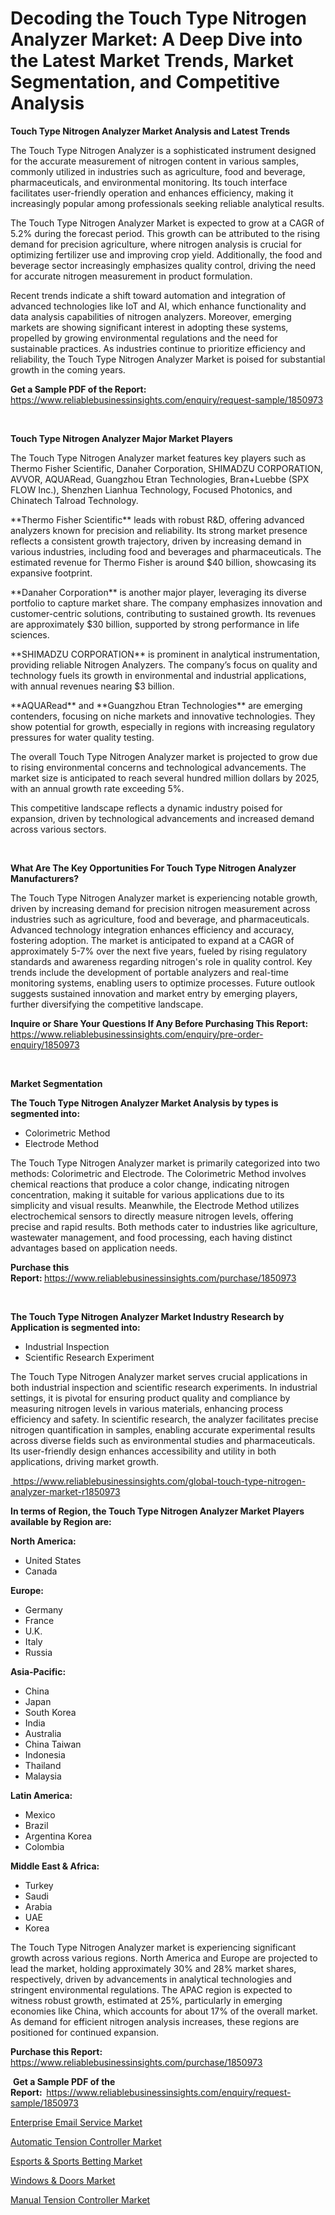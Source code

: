 <p><h1>Decoding the Touch Type Nitrogen Analyzer Market: A Deep Dive into the Latest Market Trends, Market Segmentation, and Competitive Analysis</h1></p><p><strong>Touch Type Nitrogen Analyzer Market Analysis and Latest Trends</strong></p>
<p><p>The Touch Type Nitrogen Analyzer is a sophisticated instrument designed for the accurate measurement of nitrogen content in various samples, commonly utilized in industries such as agriculture, food and beverage, pharmaceuticals, and environmental monitoring. Its touch interface facilitates user-friendly operation and enhances efficiency, making it increasingly popular among professionals seeking reliable analytical results.</p><p>The Touch Type Nitrogen Analyzer Market is expected to grow at a CAGR of 5.2% during the forecast period. This growth can be attributed to the rising demand for precision agriculture, where nitrogen analysis is crucial for optimizing fertilizer use and improving crop yield. Additionally, the food and beverage sector increasingly emphasizes quality control, driving the need for accurate nitrogen measurement in product formulation.</p><p>Recent trends indicate a shift toward automation and integration of advanced technologies like IoT and AI, which enhance functionality and data analysis capabilities of nitrogen analyzers. Moreover, emerging markets are showing significant interest in adopting these systems, propelled by growing environmental regulations and the need for sustainable practices. As industries continue to prioritize efficiency and reliability, the Touch Type Nitrogen Analyzer Market is poised for substantial growth in the coming years.</p></p>
<p><strong>Get a Sample PDF of the Report:&nbsp;</strong> <a href="https://www.reliablebusinessinsights.com/enquiry/request-sample/1850973?utm_campaign=96&utm_medium=2&utm_source=Github&utm_content=ia&utm_term=17102024&utm_id=touch-type-nitrogen-analyzer">https://www.reliablebusinessinsights.com/enquiry/request-sample/1850973</a></p>
<p>&nbsp;</p>
<p><strong>Touch Type Nitrogen Analyzer Major Market Players</strong></p>
<p><p>The Touch Type Nitrogen Analyzer market features key players such as Thermo Fisher Scientific, Danaher Corporation, SHIMADZU CORPORATION, AVVOR, AQUARead, Guangzhou Etran Technologies, Bran+Luebbe (SPX FLOW Inc.), Shenzhen Lianhua Technology, Focused Photonics, and Chinatech Talroad Technology. </p><p>**Thermo Fisher Scientific** leads with robust R&D, offering advanced analyzers known for precision and reliability. Its strong market presence reflects a consistent growth trajectory, driven by increasing demand in various industries, including food and beverages and pharmaceuticals. The estimated revenue for Thermo Fisher is around $40 billion, showcasing its expansive footprint.</p><p>**Danaher Corporation** is another major player, leveraging its diverse portfolio to capture market share. The company emphasizes innovation and customer-centric solutions, contributing to sustained growth. Its revenues are approximately $30 billion, supported by strong performance in life sciences.</p><p>**SHIMADZU CORPORATION** is prominent in analytical instrumentation, providing reliable Nitrogen Analyzers. The company’s focus on quality and technology fuels its growth in environmental and industrial applications, with annual revenues nearing $3 billion.</p><p>**AQUARead** and **Guangzhou Etran Technologies** are emerging contenders, focusing on niche markets and innovative technologies. They show potential for growth, especially in regions with increasing regulatory pressures for water quality testing.</p><p>The overall Touch Type Nitrogen Analyzer market is projected to grow due to rising environmental concerns and technological advancements. The market size is anticipated to reach several hundred million dollars by 2025, with an annual growth rate exceeding 5%. </p><p>This competitive landscape reflects a dynamic industry poised for expansion, driven by technological advancements and increased demand across various sectors.</p></p>
<p>&nbsp;</p>
<p><strong>What Are The Key Opportunities For Touch Type Nitrogen Analyzer Manufacturers?</strong></p>
<p><p>The Touch Type Nitrogen Analyzer market is experiencing notable growth, driven by increasing demand for precision nitrogen measurement across industries such as agriculture, food and beverage, and pharmaceuticals. Advanced technology integration enhances efficiency and accuracy, fostering adoption. The market is anticipated to expand at a CAGR of approximately 5-7% over the next five years, fueled by rising regulatory standards and awareness regarding nitrogen's role in quality control. Key trends include the development of portable analyzers and real-time monitoring systems, enabling users to optimize processes. Future outlook suggests sustained innovation and market entry by emerging players, further diversifying the competitive landscape.</p></p>
<p><strong>Inquire or Share Your Questions If Any Before Purchasing This Report:</strong> <a href="https://www.reliablebusinessinsights.com/enquiry/pre-order-enquiry/1850973?utm_campaign=96&utm_medium=2&utm_source=Github&utm_content=ia&utm_term=17102024&utm_id=touch-type-nitrogen-analyzer">https://www.reliablebusinessinsights.com/enquiry/pre-order-enquiry/1850973</a></p>
<p>&nbsp;</p>
<p><strong>Market Segmentation</strong></p>
<p><strong>The Touch Type Nitrogen Analyzer Market Analysis by types is segmented into:</strong></p>
<p><ul><li>Colorimetric Method</li><li>Electrode Method</li></ul></p>
<p><p>The Touch Type Nitrogen Analyzer market is primarily categorized into two methods: Colorimetric and Electrode. The Colorimetric Method involves chemical reactions that produce a color change, indicating nitrogen concentration, making it suitable for various applications due to its simplicity and visual results. Meanwhile, the Electrode Method utilizes electrochemical sensors to directly measure nitrogen levels, offering precise and rapid results. Both methods cater to industries like agriculture, wastewater management, and food processing, each having distinct advantages based on application needs.</p></p>
<p><strong>Purchase this Report:&nbsp;</strong><a href="https://www.reliablebusinessinsights.com/purchase/1850973?utm_campaign=96&utm_medium=2&utm_source=Github&utm_content=ia&utm_term=17102024&utm_id=touch-type-nitrogen-analyzer">https://www.reliablebusinessinsights.com/purchase/1850973</a></p>
<p>&nbsp;</p>
<p><strong>The Touch Type Nitrogen Analyzer Market Industry Research by Application is segmented into:</strong></p>
<p><ul><li>Industrial Inspection</li><li>Scientific Research Experiment</li></ul></p>
<p><p>The Touch Type Nitrogen Analyzer market serves crucial applications in both industrial inspection and scientific research experiments. In industrial settings, it is pivotal for ensuring product quality and compliance by measuring nitrogen levels in various materials, enhancing process efficiency and safety. In scientific research, the analyzer facilitates precise nitrogen quantification in samples, enabling accurate experimental results across diverse fields such as environmental studies and pharmaceuticals. Its user-friendly design enhances accessibility and utility in both applications, driving market growth.</p></p>
<p><a href="https://www.reliablebusinessinsights.com/global-touch-type-nitrogen-analyzer-market-r1850973?utm_campaign=96&utm_medium=2&utm_source=Github&utm_content=ia&utm_term=17102024&utm_id=touch-type-nitrogen-analyzer">&nbsp;https://www.reliablebusinessinsights.com/global-touch-type-nitrogen-analyzer-market-r1850973</a></p>
<p><strong>In terms of Region, the Touch Type Nitrogen Analyzer Market Players available by Region are:</strong></p>
<p>
    <p> <strong> North America: </strong>
        <ul>
            <li>United States</li>
            <li>Canada</li>
        </ul>
        </p> 
    <p> <strong> Europe: </strong>
        <ul>
            <li>Germany</li>
            <li>France</li>
            <li>U.K.</li>
            <li>Italy</li>
            <li>Russia</li>
        </ul>
        </p> 
    <p> <strong> Asia-Pacific: </strong>
        <ul>
            <li>China</li>
            <li>Japan</li>
            <li>South Korea</li>
            <li>India</li>
            <li>Australia</li>
            <li>China Taiwan</li>
            <li>Indonesia</li>
            <li>Thailand</li>
            <li>Malaysia</li>
        </ul>
        </p> 
    <p> <strong> Latin America: </strong>
        <ul>
            <li>Mexico</li>
            <li>Brazil</li>
            <li>Argentina Korea</li>
            <li>Colombia</li>
        </ul>
        </p> 
    <p> <strong> Middle East & Africa: </strong>
        <ul>
            <li>Turkey</li>
            <li>Saudi</li>
            <li>Arabia</li>
            <li>UAE</li>
            <li>Korea</li>
        </ul>
    </p>
    </p>
<p><p>The Touch Type Nitrogen Analyzer market is experiencing significant growth across various regions. North America and Europe are projected to lead the market, holding approximately 30% and 28% market shares, respectively, driven by advancements in analytical technologies and stringent environmental regulations. The APAC region is expected to witness robust growth, estimated at 25%, particularly in emerging economies like China, which accounts for about 17% of the overall market. As demand for efficient nitrogen analysis increases, these regions are positioned for continued expansion.</p></p>
<p><strong>Purchase this Report: </strong><a href="https://www.reliablebusinessinsights.com/purchase/1850973?utm_campaign=96&utm_medium=2&utm_source=Github&utm_content=ia&utm_term=17102024&utm_id=touch-type-nitrogen-analyzer">https://www.reliablebusinessinsights.com/purchase/1850973</a></p>
<p>&nbsp;<strong>Get a Sample PDF of the Report:&nbsp;&nbsp;</strong><a href="https://www.reliablebusinessinsights.com/enquiry/request-sample/1850973?utm_campaign=96&utm_medium=2&utm_source=Github&utm_content=ia&utm_term=17102024&utm_id=touch-type-nitrogen-analyzer">https://www.reliablebusinessinsights.com/enquiry/request-sample/1850973</a></p>
<p><strong></strong></p>
<p><p><a href="https://github.com/jennyt6m/Market-Research-Report-List-1/blob/main/enterprise-email-service-market.md?utm_campaign=96&utm_medium=2&utm_source=Github&utm_content=ia&utm_term=17102024&utm_id=touch-type-nitrogen-analyzer">Enterprise Email Service Market</a></p><p><a href="https://issuu.com/reportprime-2/docs/automatic-tension-controller-market_6f14fd4f079d6d?utm_campaign=96&utm_medium=2&utm_source=Github&utm_content=ia&utm_term=17102024&utm_id=touch-type-nitrogen-analyzer">Automatic Tension Controller Market</a></p><p><a href="https://github.com/MegiMusaj575/Market-Research-Report-List-1/blob/main/esports-sports-betting-market.md?utm_campaign=96&utm_medium=2&utm_source=Github&utm_content=ia&utm_term=17102024&utm_id=touch-type-nitrogen-analyzer">Esports & Sports Betting Market</a></p><p><a href="https://www.linkedin.com/pulse/regulatory-landscape-its-influence-global-windows-doors-fgtbe?utm_campaign=96&utm_medium=2&utm_source=Github&utm_content=ia&utm_term=17102024&utm_id=touch-type-nitrogen-analyzer">Windows & Doors Market</a></p><p><a href="https://issuu.com/reportprime-2/docs/manual-tension-controller-market-si_f4f25dcd0503d1?utm_campaign=96&utm_medium=2&utm_source=Github&utm_content=ia&utm_term=17102024&utm_id=touch-type-nitrogen-analyzer">Manual Tension Controller Market</a></p></p>